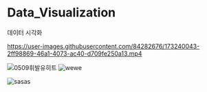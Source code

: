 # Data_Visualization
데이터 시각화


https://user-images.githubusercontent.com/84282676/173240043-2ff98869-46a1-4073-ac40-d709fe250a13.mp4

![0509휘발유히트](https://user-images.githubusercontent.com/84282676/173240079-37511a10-c846-4350-a96c-bc6ebf7c0eb0.jpg)
![wewe](https://user-images.githubusercontent.com/84282676/173240128-f1a36f74-2d17-4e43-b14b-e3c23572a694.PNG)

![sasas](https://user-images.githubusercontent.com/84282676/173240470-e7e0128a-43a7-46aa-8fcd-7817e939b122.PNG)
